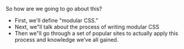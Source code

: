   So how are we going to go about this?
  
  - First, we'll define "modular CSS."
  - Next, we"ll talk about the process of writing modular CSS
  - Then we"ll go through a set of popular sites to actually apply this process
    and knowledge we’ve all gained.
